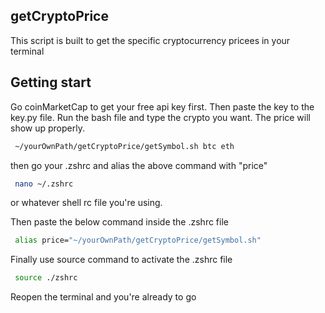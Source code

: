 ## getCryptoPrice
This script is built to get the specific cryptocurrency pricees in your terminal

## Getting start
Go coinMarketCap to get your free api key first. Then paste the key to the key.py file. Run the bash file and type the crypto you want. The price will show up properly.
```sh
 ~/yourOwnPath/getCryptoPrice/getSymbol.sh btc eth
``` 
then go your .zshrc and alias the above command with "price"

```sh
 nano ~/.zshrc 
```
or whatever shell rc file you're using.

Then paste the below command inside the .zshrc file
```sh
 alias price="~/yourOwnPath/getCryptoPrice/getSymbol.sh"
```
Finally use source command to activate the .zshrc file
```sh
 source ./zshrc
```

Reopen the terminal and you're already to go
 

